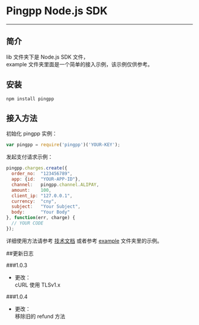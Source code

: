Pingpp Node.js SDK
=================

****

## 简介

lib 文件夹下是 Node.js SDK 文件，<br>
example 文件夹里面是一个简单的接入示例，该示例仅供参考。

## 安装
`npm install pingpp`

## 接入方法

初始化 pingpp 实例：

```js
var pingpp = require('pingpp')('YOUR-KEY');
```
发起支付请求示例：

```js
pingpp.charges.create({
  order_no:  "123456789",
  app: {id:  "YOUR-APP-ID"},
  channel:   pingpp.channel.ALIPAY,
  amount:    100,
  client_ip: "127.0.0.1",
  currency:  "cny",
  subject:   "Your Subject",
  body:      "Your Body"
}, function(err, charge) {
  // YOUR CODE
});
```

详细使用方法请参考 [技术文档](https://pingxx.com/document) 或者参考 [example](https://github.com/PingPlusPlus/pingpp-nodejs/tree/master/example) 文件夹里的示例。

##更新日志

###1.0.3
* 更改：<br>
cURL 使用 TLSv1.x

###1.0.4
* 更改：<br>
移除旧的 refund 方法